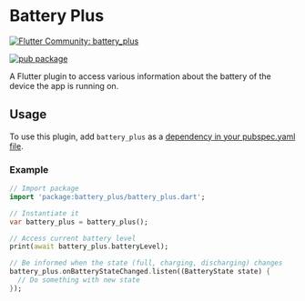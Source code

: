# Battery Plus

[![Flutter Community: battery_plus](https://fluttercommunity.dev/_github/header/battery_plus)](https://github.com/fluttercommunity/community)

[![pub package](https://img.shields.io/pub/v/battery_plus.svg)](https://pub.dev/packages/battery_plus)

A Flutter plugin to access various information about the battery of the device the app is running on.

## Usage

To use this plugin, add `battery_plus` as a [dependency in your pubspec.yaml file](https://flutter.io/platform-plugins/).

### Example

```dart
// Import package
import 'package:battery_plus/battery_plus.dart';

// Instantiate it
var battery_plus = battery_plus();

// Access current battery level
print(await battery_plus.batteryLevel);

// Be informed when the state (full, charging, discharging) changes
battery_plus.onBatteryStateChanged.listen((BatteryState state) {
  // Do something with new state
});
```
